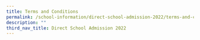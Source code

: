 ```yaml
---
title: Terms and Conditions
permalink: /school-information/direct-school-admission-2022/terms-and-conditions/
description: ""
third_nav_title: Direct School Admission 2022
---
```

